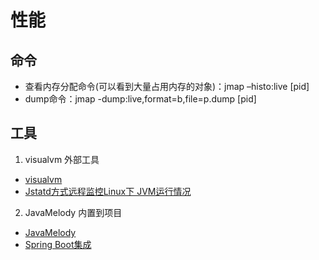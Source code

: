 # 性能

## 命令
* 查看内存分配命令(可以看到大量占用内存的对象)：jmap –histo:live [pid]
* dump命令：jmap -dump:live,format=b,file=p.dump [pid]

## 工具
1. visualvm
外部工具
  * [visualvm](https://visualvm.github.io/)
  * [Jstatd方式远程监控Linux下 JVM运行情况](http://www.cnblogs.com/catkins/p/5970364.html)

2. JavaMelody
内置到项目
  * [JavaMelody](https://github.com/javamelody/javamelody)
  * [Spring Boot集成](https://github.com/javamelody/javamelody/tree/master/javamelody-for-spring-boot)
